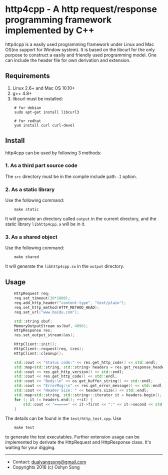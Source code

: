 # http4cpp - A http request/response programming framework implemented by C++

http4cpp is a easily used programming framework under Linux and Mac OS(no support
for Window system). It is based on the libcurl for the only purpose to construct
a easily and friendly used programming model. One can include the header file for
own derivation and extension.

## Requirements

1. Linux 2.6+ and Mac OS 10.10+
2. g++ 4.8+
3. libcurl must be installed:
```shell
    # for debian
    sudo apt-get install libcurl3

    # for redhat
    yum install curl curl-devel
```

## Install

http4cpp can be used by following 3 methods:

### 1. As a third part source code

The `src` directory must be in the compile include path `-I` option.

### 2. As a static library

Use the following command:
```shell
    make static
```
It will generate an directory called `output` in the current directory,
and the static library `libhttp4cpp.a` will be in it.

### 3. As a shared object

Use the following command:
```shell
    make shared
```
It will generate the `libhttp4cpp.so` in the `output` directory.

## Usage

```c++
    HttpRequest req;
    req.set_timeout(30*1000);
    req.add_http_header("content-type", "text/plain");
    req.set_http_method(HTTP_METHOD_HEAD);
    req.set_url("www.baidu.com");

    std::string sbuf;
    MemoryOutputStream os(buf, 4096);
    HttpResponse res;
    res.set_output_stream(&os);

    HttpClient::init();
    HttpClient::request(req, &res);
    HttpClient::cleanup();

    std::cout << "Status code:" << res.get_http_code() << std::endl;
    std::map<std::string, std::string> headers = res.get_response_header();
    std::cout << res.get_http_version() << std::endl;
    std::cout << res.get_http_code() << std::endl;
    std::cout << "Body:\n" << os.get_buffer_string() << std::endl;
    std::cout << "ErrorMsg:\n" << res.get_error_message() << std::endl;
    std::cout << "Header Size: " << headers.size() << std::endl;
    std::map<std::string, std::string>::iterator it = headers.begin();
    for (; it != headers.end(); ++it) {
        std::cout << "======" << it->first << ":" << it->second << std::endl;
    }
```

The details can be found in the `test/http_test.cpp`. Use
```shell
    make test
```
to generate the test executables. Further extension usage can be
implemented by derivate the HttpRequest and HttpResponse class.
It's waiting for your digging.

------
- Contact: dualyangsong@gmail.com
- Copyrights 2016 (c) Oshyn Song

